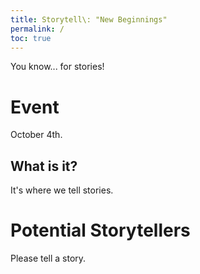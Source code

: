 ```yaml
---
title: Storytell\: "New Beginnings"
permalink: /
toc: true
---
```


You know... for stories!

# Event
October 4th.

## What is it?
It's where we tell stories.

# Potential Storytellers
Please tell a story.
